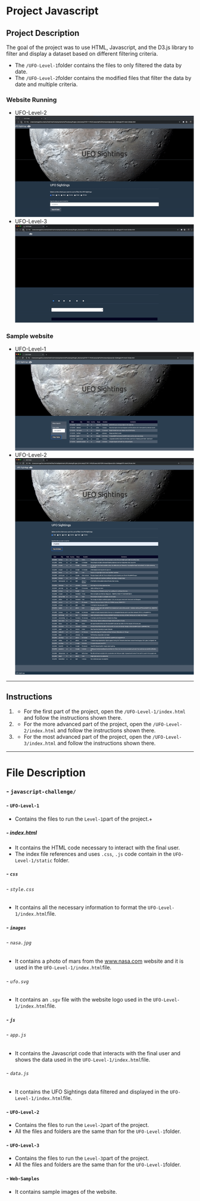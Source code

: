# Project Javascript

## Project Description
The goal of the project was to use HTML, Javascript, and the D3.js library to filter and display a dataset based on different filtering criteria. 
- The `/UFO-Level-1`folder contains the files to only filtered the data by date.  
- The `/UFO-Level-2`folder contains the modified files that filter the data by date and multiple criteria.

### Website Running 
- UFO-Level-2
![Running Level 2](Web-Samples/UFO-Level-2.gif "Web Running")
- UFO-Level-3 
![Running Level 3](Web-Samples/UFO-Level-3.gif "Web Running")

### Sample website
- UFO-Level-1
![Static Level 1](Web-Samples/UFO-Level-1.png "Sample Level 1")
- UFO-Level-2
![Static Level 2](Web-Samples/UFO-Level-2.png "Sample Level 2")

<hr>

## Instructions

1. - For the first part of the project, open the `/UFO-Level-1/index.html` and follow the instructions shown there.
2. - For the more advanced part of the project, open the `/UFO-Level-2/index.html` and follow the instructions shown there.
3. - For the most advanced part of the project, open the `/UFO-Level-3/index.html` and follow the instructions shown there.

<hr>

# File Description
### - `javascript-challenge/`
#### - `UFO-Level-1`
- Contains the files to run the `Level-1`part of the project.+
##### - index.html
- It contains the HTML code necessary to interact with the final user.
- The index file references and uses `.css`, `.js` code contain in the `UFO-Level-1/static` folder.
##### - `css` 
###### - `style.css`
- It contains all the necessary information to format the `UFO-Level-1/index.html`file.
##### - `images` 
###### - `nasa.jpg`
- It contains a photo of mars from the www.nasa.com website and it is used in the `UFO-Level-1/index.html`file.
###### - `ufo.svg`
- It contains an `.sgv` file with the website logo used in the `UFO-Level-1/index.html`file.
##### - `js` 
###### - `app.js`
- It contains the Javascript code that interacts with the final user and shows the data used in the `UFO-Level-1/index.html`file.
###### - `data.js`
- It contains the UFO Sightings data filtered and displayed in the `UFO-Level-1/index.html`file.
#### - `UFO-Level-2`
- Contains the files to run the `Level-2`part of the project.
- All the files and folders are the same than for the `UFO-Level-1`folder.
#### - `UFO-Level-3`
- Contains the files to run the `Level-3`part of the project.
- All the files and folders are the same than for the `UFO-Level-1`folder.
#### - `Web-Samples`
- It contains sample images of the website.
